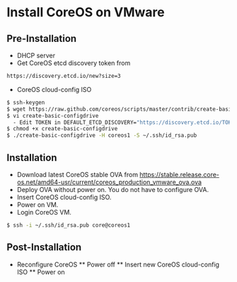 # Install CoreOS on VMware

## Pre-Installation
* DHCP server
* Get CoreOS etcd discovery token from
```bash
https://discovery.etcd.io/new?size=3
```
* CoreOS cloud-config ISO
```bash
$ ssh-keygen
$ wget https://raw.github.com/coreos/scripts/master/contrib/create-basic-configdrive
$ vi create-basic-configdrive
  - Edit TOKEN in DEFAULT_ETCD_DISCOVERY="https://discovery.etcd.io/TOKEN"
$ chmod +x create-basic-configdrive
$ ./create-basic-configdrive -H coreos1 -S ~/.ssh/id_rsa.pub
```

## Installation
* Download latest CoreOS stable OVA from https://stable.release.core-os.net/amd64-usr/current/coreos_production_vmware_ova.ova
* Deploy OVA without power on. You do not have to configure OVA.
* Insert CoreOS cloud-config ISO.
* Power on VM.
* Login CoreOS VM.

```bash
$ ssh -i ~/.ssh/id_rsa.pub core@coreos1
```

## Post-Installation
* Reconfigure CoreOS
** Power off
** Insert new CoreOS cloud-config ISO
** Power on
